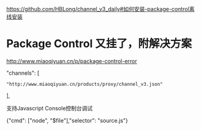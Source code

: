 https://github.com/HBLong/channel_v3_daily#如何安装-package-control离线安装
# Package Control 又挂了，附解决方案
http://www.miaoqiyuan.cn/p/package-control-error

 "channels": [
 
    "http://www.miaoqiyuan.cn/products/proxy/channel_v3.json"
    
],

支持Javascript Console控制台调试

{"cmd": ["node", "$file"],"selector": "source.js"}
